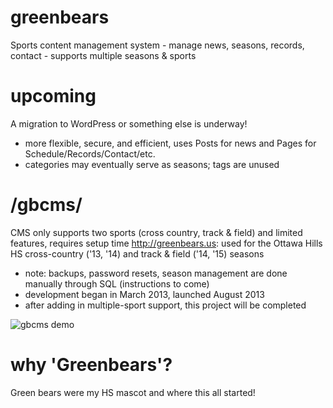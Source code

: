 # greenbears
Sports content management system - manage news, seasons, records, contact - supports multiple seasons &amp; sports

# upcoming
A migration to WordPress or something else is underway!
- more flexible, secure, and efficient, uses Posts for news and Pages for Schedule/Records/Contact/etc. 
- categories may eventually serve as seasons; tags are unused

# /gbcms/
CMS only supports two sports (cross country, track & field) and limited features, requires setup time
http://greenbears.us: used for the Ottawa Hills HS cross-country ('13, '14) and track & field ('14, '15) seasons
- note: backups, password resets, season management are done manually through SQL (instructions to come)
- development began in March 2013, launched August 2013
- after adding in multiple-sport support, this project will be completed
 
![gbcms demo](http://wustep.us/img/portfolio/gbcms.png "gbcms demo")

# why 'Greenbears'?
Green bears were my HS mascot and where this all started!